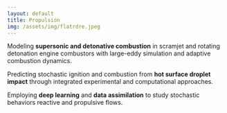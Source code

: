 ```yaml
---
layout: default
title: Propulsion
img: /assets/img/flatrdre.jpeg
---
```


<p class="card-text">
  <i class="fa-solid fa-shuttle-space"></i>
  <span>
    Modeling <strong>supersonic and detonative combustion</strong> in scramjet and rotating detonation engine combustors with large-eddy simulation and adaptive combustion dynamics.
  </span>
</p>
<p class="card-text">
  <i class="fa-solid fa-fire-flame-simple"></i>
  <span>
    Predicting stochastic ignition and combustion from <strong>hot surface droplet impact</strong> through integrated experimental and computational approaches.
  </span>
</p>
<p class="card-text">
  <i class="fa-solid fa-database"></i>
  <span>
    Employing <strong>deep learning</strong> and <strong>data assimilation</strong> to study stochastic behaviors reactive and propulsive flows.
  </span>
</p>